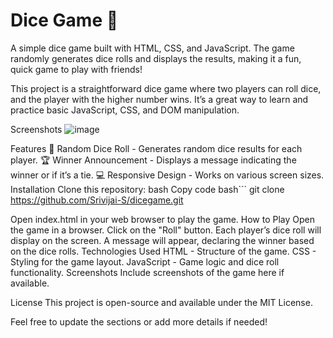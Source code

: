 <h1>Dice Game 🎲</h1>
A simple dice game built with HTML, CSS, and JavaScript. The game randomly generates dice rolls and displays the results, making it a fun, quick game to play with friends!


This project is a straightforward dice game where two players can roll dice, and the player with the higher number wins. It’s a great way to learn and practice basic JavaScript, CSS, and DOM manipulation.

Screenshots
![image](https://github.com/user-attachments/assets/1a3fd5c2-bb8b-431a-bedc-469da84236ca)

Features
🎲 Random Dice Roll - Generates random dice results for each player.
🏆 Winner Announcement - Displays a message indicating the winner or if it’s a tie.
💻 Responsive Design - Works on various screen sizes.
Installation
Clone this repository:
bash
Copy code bash```
  git clone https://github.com/Srivijai-S/dicegame.git
 
Open index.html in your web browser to play the game.
How to Play
Open the game in a browser.
Click on the "Roll" button.
Each player’s dice roll will display on the screen.
A message will appear, declaring the winner based on the dice rolls.
Technologies Used
HTML - Structure of the game.
CSS - Styling for the game layout.
JavaScript - Game logic and dice roll functionality.
Screenshots
Include screenshots of the game here if available.

License
This project is open-source and available under the MIT License.

Feel free to update the sections or add more details if needed!
